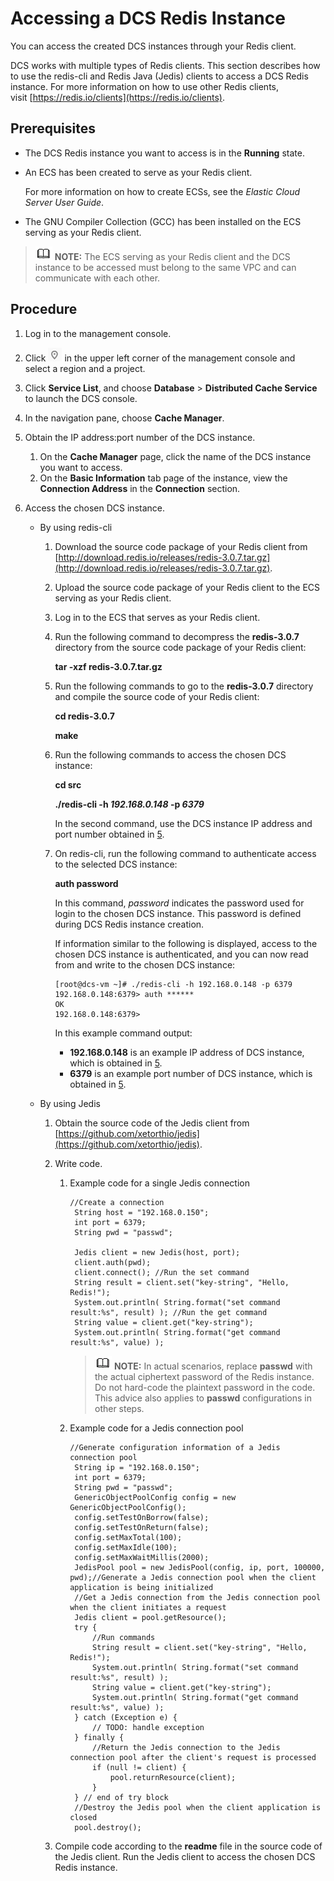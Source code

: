 # Accessing a DCS Redis Instance<a name="en-us_topic_0054235811"></a>

You can access the created DCS instances through your Redis client.

DCS works with multiple types of Redis clients. This section describes how to use the redis-cli and Redis Java \(Jedis\) clients to access a DCS Redis instance. For more information on how to use other Redis clients, visit [https://redis.io/clients](https://redis.io/clients).

## Prerequisites<a name="section42371273"></a>

-   The DCS Redis instance you want to access is in the  **Running**  state.
-   An ECS has been created to serve as your Redis client.

    For more information on how to create ECSs, see the  _Elastic Cloud Server User Guide_.

-   The GNU Compiler Collection \(GCC\) has been installed on the ECS serving as your Redis client.

>![](public_sys-resources/icon-note.gif) **NOTE:** 
>The ECS serving as your Redis client and the DCS instance to be accessed must belong to the same VPC and can communicate with each other.

## Procedure<a name="section45797138"></a>

1.  Log in to the management console.
2.  Click  ![](figures/project.png) in the upper left corner of the management console and select a region and a project.
3.  Click  **Service List**, and choose **Database** \> **Distributed Cache Service**  to launch the DCS console.
4.  In the navigation pane, choose  **Cache Manager**.
5.  <a name="li5978963511441"></a>Obtain the IP address:port number of the DCS instance.
    1.  On the  **Cache Manager**  page, click the name of the DCS instance you want to access.
    2.  On the  **Basic Information**  tab page of the instance, view the  **Connection Address**  in the  **Connection**  section.

6.  Access the chosen DCS instance.
    -   By using redis-cli
        1.  Download the source code package of your Redis client from  [http://download.redis.io/releases/redis-3.0.7.tar.gz](http://download.redis.io/releases/redis-3.0.7.tar.gz).
        2.  Upload the source code package of your Redis client to the ECS serving as your Redis client.
        3.  Log in to the ECS that serves as your Redis client.
        4.  Run the following command to decompress the  **redis-3.0.7**  directory from the source code package of your Redis client:

            **tar -xzf redis-3.0.7.tar.gz**

        5.  Run the following commands to go to the  **redis-3.0.7**  directory and compile the source code of your Redis client:

            **cd redis-3.0.7**

            **make**

        6.  Run the following commands to access the chosen DCS instance:

            **cd src**

            **./redis-cli -h  _192.168.0.148_  -p  _6379_**

            In the second command, use the DCS instance IP address and port number obtained in  [5](#li5978963511441).

        7.  On redis-cli, run the following command to authenticate access to the selected DCS instance:

            **auth password**

            In this command,  _password_  indicates the password used for login to the chosen DCS instance. This password is defined during DCS Redis instance creation.

            If information similar to the following is displayed, access to the chosen DCS instance is authenticated, and you can now read from and write to the chosen DCS instance:

            ```
            [root@dcs-vm ~]# ./redis-cli -h 192.168.0.148 -p 6379
            192.168.0.148:6379> auth ******
            OK
            192.168.0.148:6379>
            ```

            In this example command output:

            -   **192.168.0.148**  is an example IP address of DCS instance, which is obtained in  [5](#li5978963511441).
            -   **6379**  is an example port number of DCS instance, which is obtained in  [5](#li5978963511441).

    -   By using Jedis
        1.  Obtain the source code of the Jedis client from  [https://github.com/xetorthio/jedis](https://github.com/xetorthio/jedis).
        2.  Write code.
            1.  Example code for a single Jedis connection

                ```
                //Create a connection
                 String host = "192.168.0.150"; 
                 int port = 6379; 
                 String pwd = "passwd"; 
                  
                 Jedis client = new Jedis(host, port); 
                 client.auth(pwd);
                 client.connect(); //Run the set command
                 String result = client.set("key-string", "Hello, Redis!"); 
                 System.out.println( String.format("set command result:%s", result) ); //Run the get command
                 String value = client.get("key-string"); 
                 System.out.println( String.format("get command result:%s", value) );
                ```

                >![](public_sys-resources/icon-note.gif) **NOTE:** 
                >In actual scenarios, replace  **passwd**  with the actual ciphertext password of the Redis instance. Do not hard-code the plaintext password in the code. This advice also applies to  **passwd**  configurations in other steps.

            2.  Example code for a Jedis connection pool

                ```
                //Generate configuration information of a Jedis connection pool
                 String ip = "192.168.0.150"; 
                 int port = 6379; 
                 String pwd = "passwd"; 
                 GenericObjectPoolConfig config = new GenericObjectPoolConfig(); 
                 config.setTestOnBorrow(false); 
                 config.setTestOnReturn(false); 
                 config.setMaxTotal(100); 
                 config.setMaxIdle(100); 
                 config.setMaxWaitMillis(2000); 
                 JedisPool pool = new JedisPool(config, ip, port, 100000, pwd);//Generate a Jedis connection pool when the client application is being initialized
                 //Get a Jedis connection from the Jedis connection pool when the client initiates a request
                 Jedis client = pool.getResource(); 
                 try { 
                     //Run commands
                     String result = client.set("key-string", "Hello, Redis!"); 
                     System.out.println( String.format("set command result:%s", result) ); 
                     String value = client.get("key-string"); 
                     System.out.println( String.format("get command result:%s", value) ); 
                 } catch (Exception e) { 
                     // TODO: handle exception
                 } finally { 
                     //Return the Jedis connection to the Jedis connection pool after the client's request is processed
                     if (null != client) { 
                         pool.returnResource(client); 
                     } 
                 } // end of try block
                 //Destroy the Jedis pool when the client application is closed
                 pool.destroy();
                ```

        3.  Compile code according to the  **readme**  file in the source code of the Jedis client. Run the Jedis client to access the chosen DCS Redis instance.



